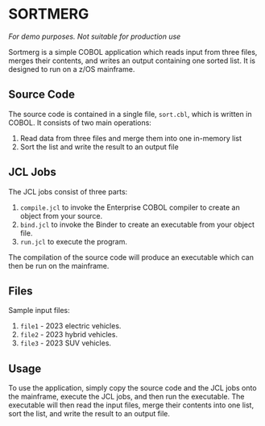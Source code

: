 # SORTMERG
*For demo purposes. Not suitable for production use*

Sortmerg is a simple COBOL application which reads input from three files, merges their contents, and writes an output containing one sorted list. It is designed to run on a z/OS mainframe.

## Source Code

The source code is contained in a single file, `sort.cbl`, which is written in COBOL. It consists of two main operations:

1. Read data from three files and merge them into one in-memory list
2. Sort the list and write the result to an output file

## JCL Jobs

The JCL jobs consist of three parts:

1. `compile.jcl` to invoke the Enterprise COBOL compiler to create an object from your source.
2. `bind.jcl` to invoke the Binder to create an executable from your object file. 
3. `run.jcl` to execute the program.

The compilation of the source code will produce an executable which can then be run on the mainframe. 

## Files

Sample input files:

1. `file1` - 2023 electric vehicles. 
2. `file2` - 2023 hybrid vehicles.
3. `file3` - 2023 SUV vehicles.

## Usage

To use the application, simply copy the source code and the JCL jobs onto the mainframe, execute the JCL jobs, and then run the executable. The executable will then read the input files, merge their contents into one list, sort the list, and write the result to an output file.
